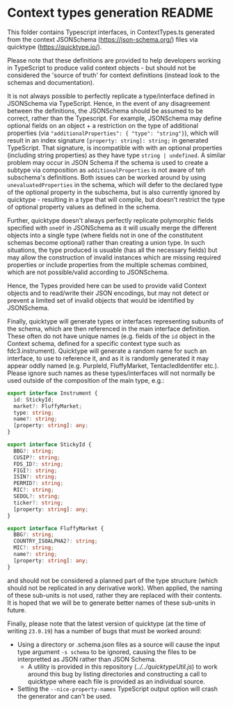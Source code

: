 # Context types generation README

This folder contains Typescript interfaces, in ContextTypes.ts generated from the context JSONSchema (https://json-schema.org/) files via quicktype (https://quicktype.io/).

Please note that these definitions are provided to help developers working in TypeScript to produce valid context objects - but should not be considered the 'source of truth' for context definitions (instead look to the schemas and documentation). 

It is not always possible to perfectly replicate a type/interface defined in JSONSchema via TypeScript. Hence, in the event of any disagreement between the definitions, the JSONSchema should be assumed to be correct, rather than the Typescript. For example, JSONSchema may define optional fields on an object + a restriction on the type of additional properties (via `"additionalProperties": { "type": "string"}`), which will result in an index signature `[property: string]: string;` in generated TypeScript. That signature, is incompatible with with an optional properties (including string properties) as they have type `string | undefined`. A similar problem may occur in JSON Schema if the schema is used to create a subtype via composition as `additionalProperties` is not aware of teh subschema's definitions. Both issues can be worked around by using `unevaluatedProperties` in the schema, which will defer to the declared type of the optional property in the subschema, but is also currently ignored by quicktype - resulting in a type that will compile, but doesn't restrict the type of optional property values as defined in the schema.

Further, quicktype doesn't always perfectly replicate polymorphic fields specified with `oneOf` in JSONSchema as it will usually merge the different objects into a single type (where fields not in one of the constitutent schemas become optional) rather than creating a union type. In such situations, the type produced is usuable (has all the necessary fields) but may allow the construction of invalid instances which are missing required properties or include properties from the multiple schemas combined, which are not possible/valid according to JSONSchema.

Hence, the Types provided here can be used to provide valid Context objects and to read/write their JSON encodings, but may not detect or prevent a limited set of invalid objects that would be identified by JSONSchema.

Finally, quicktype will generate types or interfaces representing subunits of the schema, which are then referenced in the main interface definition. These often do not have unique names (e.g. fields of the `id` object in the Context schema, defined for a specific context type such as fdc3.instrument). Quicktype will generate a random name for such an interface, to use to reference it, and as it is randomly generated it may appear oddly named (e.g. PurpleId, FluffyMarket, TentacledIdentifer etc.). Please ignore such names as these types/interfaces will not normally be used outside of the composition of the main type, e.g.:

```TypeScript
export interface Instrument {
  id: StickyId;
  market?: FluffyMarket;
  type: string;
  name?: string;
  [property: string]: any;
}

export interface StickyId {
  BBG?: string;
  CUSIP?: string;
  FDS_ID?: string;
  FIGI?: string;
  ISIN?: string;
  PERMID?: string;
  RIC?: string;
  SEDOL?: string;
  ticker?: string;
  [property: string]: any;
}

export interface FluffyMarket {
  BBG?: string;
  COUNTRY_ISOALPHA2?: string;
  MIC?: string;
  name?: string;
  [property: string]: any;
}
```

and should not be considered a planned part of the type structure (which should not be replicated in any derivative work). When applied, the naming of these sub-units is not used, rather they are replaced with their contents. It is hoped that we will be to generate better names of these sub-units in future.

Finally, please note that the latest version of quicktype (at the time of writing `23.0.19`) has a number of bugs that must be worked around:

- Using a directory or .schema.json files as a source will cause the input type argument `-s schema` to be ignored, causing the files to be interpretted as JSON rather than JSON Schema.
  - A utility is provided in this repository (_../../quicktypeUtil.js_) to work around this bug by listing directories and constructing a call to quicktype where each file is provided as an individual source.
- Setting the `--nice-property-names` TypeScript output option will crash the generator and can't be used.
